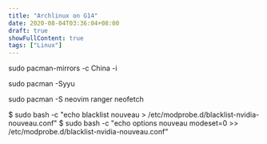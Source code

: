 ```yaml
---
title: "Archlinux on G14"
date: 2020-08-04T03:36:04+08:00
draft: true
showFullContent: true
tags: ["Linux"]
---
```


sudo pacman-mirrors -c China -i

sudo pacman -Syyu

sudo pacman -S neovim ranger neofetch

$ sudo bash -c "echo blacklist nouveau > /etc/modprobe.d/blacklist-nvidia-nouveau.conf"
$ sudo bash -c "echo options nouveau modeset=0 >> /etc/modprobe.d/blacklist-nvidia-nouveau.conf"


